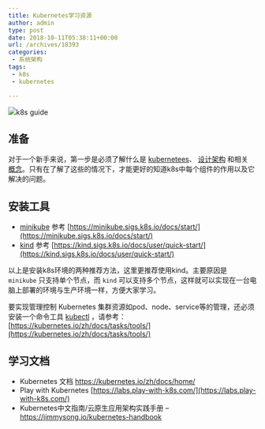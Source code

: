 ```yaml
---
title: Kubernetes学习资源
author: admin
type: post
date: 2018-10-11T05:38:11+00:00
url: /archives/18393
categories:
 - 系统架构
tags:
 - k8s
 - kubernetes

---
```

![](https://blogstatic.haohtml.com/uploads/2021/04/1f57f5934f4db11b6e9e473ffd043b03.jpeg)k8s guide

## 准备 

对于一个新手来说，第一步是必须了解什么是 [kubernetees](https://kubernetes.io/zh/docs/concepts/overview/what-is-kubernetes/)、 [设计架构](https://kubernetes.io/zh/docs/concepts/architecture/) 和相关 [概念](https://kubernetes.io/zh/docs/concepts/)。只有在了解了这些的情况下，才能更好的知道k8s中每个组件的作用以及它解决的问题。

## 安装工具 

 * [minikube](https://minikube.sigs.k8s.io/) 参考 [https://minikube.sigs.k8s.io/docs/start/](https://minikube.sigs.k8s.io/docs/start/)
 * [kind](https://kind.sigs.k8s.io/docs/) 参考 [https://kind.sigs.k8s.io/docs/user/quick-start/](https://kind.sigs.k8s.io/docs/user/quick-start/)

以上是安装k8s环境的两种推荐方法，这里更推荐使用kind。主要原因是 `minikube` 只支持单个节点，而 `kind` 可以支持多个节点，这样就可以实现在一台电脑上部署的环境与生产环境一样，方便大家学习。

要实现管理控制 Kubernetes 集群资源如pod、node、service等的管理，还必须安装一个命令工具 [kubectl](https://kubernetes.io/zh/docs/reference/kubectl/kubectl/) ，请参考： [https://kubernetes.io/zh/docs/tasks/tools/](https://kubernetes.io/zh/docs/tasks/tools/)

## 学习文档 

 * Kubernetes 文档 https://kubernetes.io/zh/docs/home/ 
 * Play with Kubernetes [https://labs.play-with-k8s.com/](https://labs.play-with-k8s.com/)
 * Kubernetes中文指南/云原生应用架构实践手册 –  https://jimmysong.io/kubernetes-handbook 